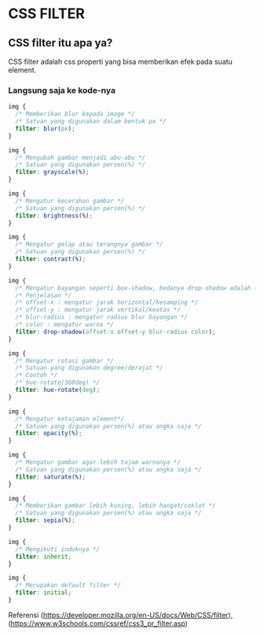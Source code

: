 # CSS FILTER

## CSS filter itu apa ya?

CSS filter adalah css properti yang bisa memberikan efek pada suatu element.

### Langsung saja ke kode-nya

```css
img {
  /* Memberikan blur kepada image */
  /* Satuan yang digunakan dalam bentuk px */
  filter: blur(px);
}
```

```css
img {
  /* Mengubah gambar menjadi abu-abu */
  /* Satuan yang digunakan persen(%) */
  filter: grayscale(%);
}
```

```css
img {
  /* Mengatur kecerahan gambar */
  /* Satuan yang digunakan persen(%) */
  filter: brightness(%);
}
```

```css
img {
  /* Mengatur gelap atau terangnya gambar */
  /* Satuan yang digunakan persen(%) */
  filter: contrast(%);
}
```

```css
img {
  /* Mengatur bayangan seperti box-shadow, bedanya drop-shadow adalah filter */
  /* Penjelasan */
  /* offset-x : mengatur jarak horizontal/kesamping */
  /* offset-y : mengatur jarak vertikal/keatas */
  /* blur-radius : mengatur radius blur bayangan */
  /* color : mengatur warna */
  filter: drop-shadow(offset-x offset-y blur-radius color);
}
```

```css
img {
  /* Mengatur rotasi gambar */
  /* Satuan yang digunakan degree/derajat */
  /* Contoh */
  /* hue-rotate(360deg) */
  filter: hue-rotate(deg);
}
```

```css
img {
  /* Mengatur ketajaman element*/
  /* Satuan yang digunakan persen(%) atau angka saja */
  filter: opacity(%);
}
```

```css
img {
  /* Mengatur gambar agar lebih tajam warnanya */
  /* Satuan yang digunakan persen(%) atau angka saja */
  filter: saturate(%);
}
```

```css
img {
  /* Memberikan gambar lebih kuning, lebih hangat/coklat */
  /* Satuan yang digunakan persen(%) atau angka saja */
  filter: sepia(%);
}
```

```css
img {
  /* Mengikuti induknya */
  filter: inherit;
}
```

```css
img {
  /* Merupakan default filter */
  filter: initial;
}
```

Referensi (https://developer.mozilla.org/en-US/docs/Web/CSS/filter), (https://www.w3schools.com/cssref/css3_pr_filter.asp)
